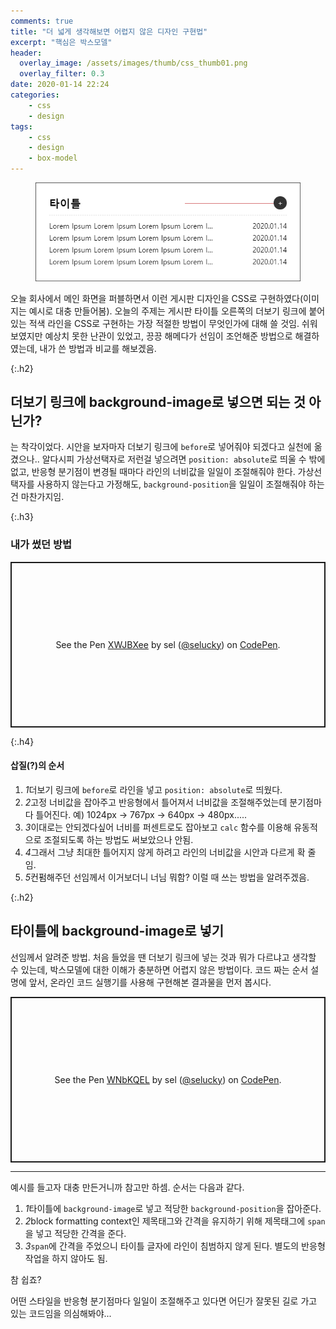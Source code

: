 ```yaml
---
comments: true
title: "더 넓게 생각해보면 어렵지 않은 디자인 구현법"
excerpt: "핵심은 박스모델"
header:
  overlay_image: /assets/images/thumb/css_thumb01.png
  overlay_filter: 0.3
date: 2020-01-14 22:24
categories:
    - css
    - design
tags:
    - css
    - design
    - box-model
---
```

<figure class="rsp-img type1 align--center">
    <img src="/assets/images/post/css-line_img01.png" alt="디자인 예시">
</figure>

오늘 회사에서 메인 화면을 퍼블하면서 이런 게시판 디자인을 CSS로 구현하였다(이미지는 예시로 대충 만들어봄). 오늘의 주제는 게시판 타이틀 오른쪽의 더보기 링크에 붙어 있는 적색 라인을 CSS로 구현하는 가장 적절한 방법이 무엇인가에 대해 쓸 것임. 쉬워 보였지만 예상치 못한 난관이 있었고, 끙끙 해메다가 선임이 조언해준 방법으로 해결하였는데, 내가 쓴 방법과 비교를 해보겠음.

{:.h2}
## 더보기 링크에 background-image로 넣으면 되는 것 아닌가?
는 착각이었다. 시안을 보자마자 더보기 링크에 <code>before</code>로 넣어줘야 되겠다고 실천에 옮겼으나.. 알다시피 가상선택자로 저런걸 넣으려면 <code>position: absolute</code>로 띄울 수 밖에 없고, 반응형 분기점이 변경될 때마다 라인의 너비값을 일일이 조절해줘야 한다. 가상선택자를 사용하지 않는다고 가정해도, <code>background-position</code>을 일일이 조절해줘야 하는 건 마찬가지임.

{:.h3}
### <span>내가 썼던 방법</span>
<p class="codepen" data-height="265" data-theme-id="default" data-default-tab="css,result" data-user="selucky" data-slug-hash="XWJBXee" style="height: 265px; box-sizing: border-box; display: flex; align-items: center; justify-content: center; border: 2px solid; margin: 1em 0; padding: 1em;" data-pen-title="XWJBXee">
  <span>See the Pen <a href="https://codepen.io/selucky/pen/XWJBXee">
  XWJBXee</a> by sel (<a href="https://codepen.io/selucky">@selucky</a>)
  on <a href="https://codepen.io">CodePen</a>.</span>
</p>
<script async src="https://static.codepen.io/assets/embed/ei.js"></script>

{:.h4}
#### 삽질(?)의 순서
<div class="cont-box type1">
    <ol class="bu-list--num type2">
        <li><em class="num">1</em>더보기 링크에 <code>before</code>로 라인을 넣고 <code>position: absolute</code>로 띄웠다.</li>
        <li><em class="num">2</em>고정 너비값을 잡아주고 반응형에서 틀어져서 너비값을 조절해주었는데 분기점마다 틀어진다. 예) 1024px &rarr; 767px &rarr; 640px &rarr; 480px.....</li>
        <li><em class="num">3</em>이대로는 안되겠다싶어 너비를 퍼센트로도 잡아보고 <code>calc</code> 함수를 이용해 유동적으로 조절되도록 하는 방법도 써보았으나 안됨.</li>
        <li><em class="num">4</em>그래서 그냥 최대한 틀어지지 않게 하려고 라인의 너비값을 시안과 다르게 확 줄임.</li>
        <li><em class="num">5</em>컨펌해주던 선임께서 이거보더니 너님 뭐함? 이럴 때 쓰는 방법을 알려주겠음.</li>
    </ol>
</div>

{:.h2}
## 타이틀에 background-image로 넣기
선임께서 알려준 방법. 처음 들었을 땐 더보기 링크에 넣는 것과 뭐가 다르냐고 생각할 수 있는데, 박스모델에 대한 이해가 충분하면 어렵지 않은 방법이다. 코드 짜는 순서 설명에 앞서, 온라인 코드 실행기를 사용해 구현해본 결과물을 먼저 봅시다.

<p class="codepen" data-height="265" data-theme-id="default" data-default-tab="css,result" data-user="selucky" data-slug-hash="WNbKQEL" style="height: 265px; box-sizing: border-box; display: flex; align-items: center; justify-content: center; border: 2px solid; margin: 1em 0; padding: 1em;" data-pen-title="WNbKQEL">
  <span>See the Pen <a href="https://codepen.io/selucky/pen/WNbKQEL">
  WNbKQEL</a> by sel (<a href="https://codepen.io/selucky">@selucky</a>)
  on <a href="https://codepen.io">CodePen</a>.</span>
</p>
<script async src="https://static.codepen.io/assets/embed/ei.js"></script>

<hr>

예시를 들고자 대충 만든거니까 참고만 하셈. 순서는 다음과 같다.

<div class="cont-box type1 mt--standard">
    <ol class="bu-list--num type2">
        <li><em class="num">1</em>타이틀에 <code>background-image</code>로 넣고 적당한 <code>background-position</code>을 잡아준다.</li>
        <li><em class="num">2</em>block formatting context인 제목태그와 간격을 유지하기 위해 제목태그에 <code>span</code>을 넣고 적당한 간격을 준다.</li>
        <li><em class="num">3</em><code>span</code>에 간격을 주었으니 타이틀 글자에 라인이 침범하지 않게 된다. 별도의 반응형 작업을 하지 않아도 됨.</li>
    </ol>
</div>

참 쉽죠?

어떤 스타일을 반응형 분기점마다 일일이 조절해주고 있다면 어딘가 잘못된 길로 가고 있는 코드임을 의심해봐야...